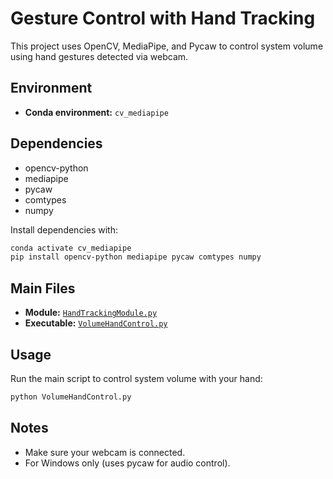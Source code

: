 # Gesture Control with Hand Tracking

This project uses OpenCV, MediaPipe, and Pycaw to control system volume using hand gestures detected via webcam.

## Environment

- **Conda environment:** `cv_mediapipe`

## Dependencies

- opencv-python
- mediapipe
- pycaw
- comtypes
- numpy

Install dependencies with:
```sh
conda activate cv_mediapipe
pip install opencv-python mediapipe pycaw comtypes numpy
```

## Main Files

- **Module:** [`HandTrackingModule.py`](HandTrackingModule.py)
- **Executable:** [`VolumeHandControl.py`](VolumeHandControl.py)

## Usage

Run the main script to control system volume with your hand:
```sh
python VolumeHandControl.py
```

## Notes

- Make sure your webcam is connected.
- For Windows only (uses pycaw for audio control).